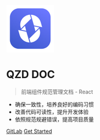 ![logo](zh-cn/images/assets/logo.png)

# QZD DOC

> 前端组件规范管理文档 - React

* 确保一致性，培养良好的编码习惯
* 改善代码可读性，提升开发体验
* 依照规范规避错误，提高项目质量

[GitLab](https://github.com/citrusjunoss/react-rules-doc)
[Get Started](zh-cn/guide)